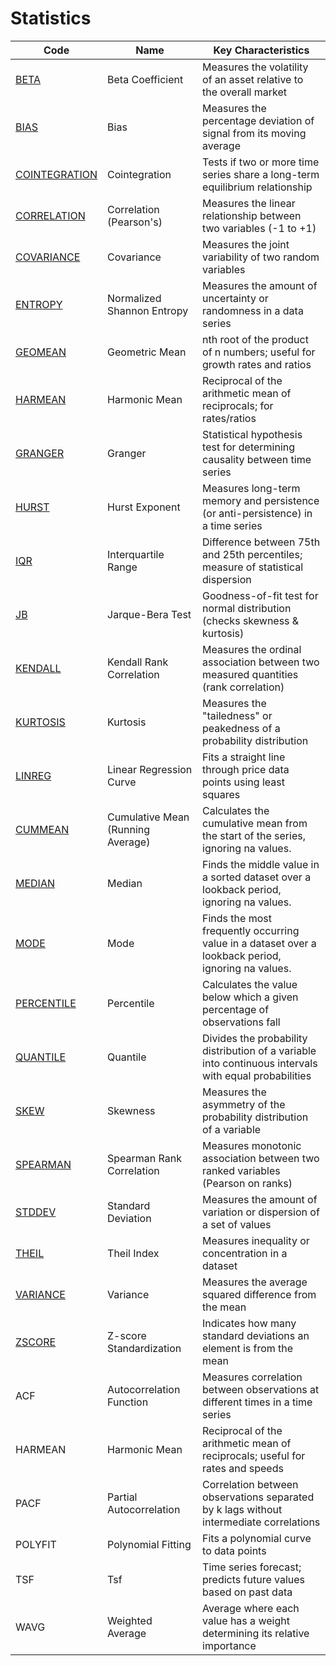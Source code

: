 # Statistics

| Code          | Name                                     | Key Characteristics                                                                            |
|---------------|------------------------------------------|------------------------------------------------------------------------------------------------|
| [BETA](/indicators/statistics/beta.md)                   | Beta Coefficient | Measures the volatility of an asset relative to the overall market                             |
| [BIAS](/indicators/statistics/bias.md)                   | Bias | Measures the percentage deviation of signal from its moving average |
| [COINTEGRATION](/indicators/statistics/cointegration.md) | Cointegration | Tests if two or more time series share a long-term equilibrium relationship                     |
| [CORRELATION](/indicators/statistics/correlation.md)     | Correlation (Pearson's) | Measures the linear relationship between two variables (-1 to +1)                               |
| [COVARIANCE](/indicators/statistics/covariance.md)       | Covariance | Measures the joint variability of two random variables                                         |
| [ENTROPY](/indicators/statistics/entropy.md)             | Normalized Shannon Entropy | Measures the amount of uncertainty or randomness in a data series                               |
| [GEOMEAN](/indicators/statistics/geomean.md)             | Geometric Mean              | nth root of the product of n numbers; useful for growth rates and ratios                       |
| [HARMEAN](/indicators/statistics/harmean.md)             | Harmonic Mean               | Reciprocal of the arithmetic mean of reciprocals; for rates/ratios                             |
| [GRANGER](/indicators/statistics/granger.md)             | Granger | Statistical hypothesis test for determining causality between time series                       |
| [HURST](/indicators/statistics/hurst.md)                 | Hurst Exponent              | Measures long-term memory and persistence (or anti-persistence) in a time series                 |
| [IQR](/indicators/statistics/iqr.md)                     | Interquartile Range         | Difference between 75th and 25th percentiles; measure of statistical dispersion                 |
| [JB](/indicators/statistics/jb.md)                       | Jarque-Bera Test | Goodness-of-fit test for normal distribution (checks skewness & kurtosis)             |
| [KENDALL](/indicators/statistics/kendall.md)             | Kendall Rank Correlation    | Measures the ordinal association between two measured quantities (rank correlation)             |
| [KURTOSIS](/indicators/statistics/kurtosis.md)           | Kurtosis | Measures the "tailedness" or peakedness of a probability distribution                           |
| [LINREG](/indicators/statistics/linreg.md)               | Linear Regression Curve | Fits a straight line through price data points using least squares                             |
| [CUMMEAN](/indicators/statistics/cummean.md)             | Cumulative Mean (Running Average)   | Calculates the cumulative mean from the start of the series, ignoring na values.      |
| [MEDIAN](/indicators/statistics/median.md)               | Median                      | Finds the middle value in a sorted dataset over a lookback period, ignoring na values. |
| [MODE](/indicators/statistics/mode.md)                   | Mode                        | Finds the most frequently occurring value in a dataset over a lookback period, ignoring na values. |
| [PERCENTILE](/indicators/statistics/percentile.md)       | Percentile                  | Calculates the value below which a given percentage of observations fall                       |
| [QUANTILE](/indicators/statistics/quantile.md)           | Quantile                    | Divides the probability distribution of a variable into continuous intervals with equal probabilities |
| [SKEW](/indicators/statistics/skew.md)                   | Skewness                    | Measures the asymmetry of the probability distribution of a variable                             |
| [SPEARMAN](/indicators/statistics/spearman.md)           | Spearman Rank Correlation | Measures monotonic association between two ranked variables (Pearson on ranks)             |
| [STDDEV](/indicators/statistics/stddev.md)               | Standard Deviation          | Measures the amount of variation or dispersion of a set of values                                |
| [THEIL](/indicators/statistics/theil.md)                 | Theil Index                 | Measures inequality or concentration in a dataset                                              |
| [VARIANCE](/indicators/statistics/variance.md)           | Variance                    | Measures the average squared difference from the mean                                          |
| [ZSCORE](/indicators/statistics/zscore.md)               | Z-score Standardization     | Indicates how many standard deviations an element is from the mean                             |
| ACF           | Autocorrelation Function    | Measures correlation between observations at different times in a time series                   |
| HARMEAN       | Harmonic Mean               | Reciprocal of the arithmetic mean of reciprocals; useful for rates and speeds                  |
| PACF          | Partial Autocorrelation     | Correlation between observations separated by k lags without intermediate correlations          |
| POLYFIT       | Polynomial Fitting          | Fits a polynomial curve to data points                                                         |
| TSF           | Tsf                         | Time series forecast; predicts future values based on past data                                |
| WAVG             | Weighted Average            | Average where each value has a weight determining its relative importance                       |
